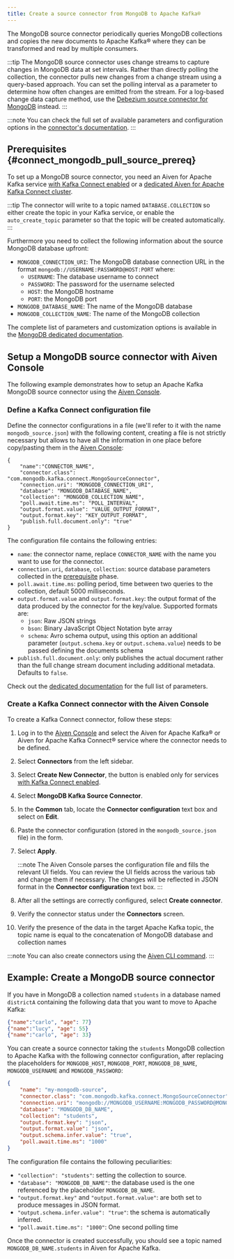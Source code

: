 ```yaml
---
title: Create a source connector from MongoDB to Apache Kafka®
---
```


The MongoDB source connector periodically queries MongoDB collections
and copies the new documents to Apache Kafka® where they can be
transformed and read by multiple consumers.

:::tip
The MongoDB source connector uses change streams to capture changes in
MongoDB data at set intervals. Rather than directly polling the
collection, the connector pulls new changes from a change stream using a
query-based approach. You can set the polling interval as a parameter to
determine how often changes are emitted from the stream. For a log-based
change data capture method, use the [Debezium source connector for
MongoDB](https://debezium.io/documentation/reference/stable/connectors/mongodb.html)
instead.
:::

:::note
You can check the full set of available parameters and configuration
options in the [connector's
documentation](https://docs.mongodb.com/kafka-connector/current/).
:::

## Prerequisites {#connect_mongodb_pull_source_prereq}

To set up a MongoDB source connector, you need an Aiven for Apache Kafka
service [with Kafka Connect enabled](enable-connect) or a
[dedicated Aiven for Apache Kafka Connect cluster](/docs/products/kafka/kafka-connect/get-started#apache_kafka_connect_dedicated_cluster).

:::tip
The connector will write to a topic named `DATABASE.COLLECTION` so
either create the topic in your Kafka service, or enable the
`auto_create_topic` parameter so that the topic will be created
automatically.
:::

Furthermore you need to collect the following information about the
source MongoDB database upfront:

-   `MONGODB_CONNECTION_URI`: The MongoDB database connection URL in the
    format `mongodb://USERNAME:PASSWORD@HOST:PORT` where:
    -   `USERNAME`: The database username to connect
    -   `PASSWORD`: The password for the username selected
    -   `HOST`: the MongoDB hostname
    -   `PORT`: the MongoDB port
-   `MONGODB_DATABASE_NAME`: The name of the MongoDB database
-   `MONGODB_COLLECTION_NAME`: The name of the MongoDB collection

The complete list of parameters and customization options is available
in the [MongoDB dedicated
documentation](https://docs.mongodb.com/kafka-connector/current/).

## Setup a MongoDB source connector with Aiven Console

The following example demonstrates how to setup an Apache Kafka MongoDB
source connector using the [Aiven Console](https://console.aiven.io/).

### Define a Kafka Connect configuration file

Define the connector configurations in a file (we'll refer to it with
the name `mongodb_source.json`) with the following content, creating a
file is not strictly necessary but allows to have all the information in
one place before copy/pasting them in the [Aiven
Console](https://console.aiven.io/):

```
{
    "name":"CONNECTOR_NAME",
    "connector.class": "com.mongodb.kafka.connect.MongoSourceConnector",
    "connection.uri": "MONGODB_CONNECTION_URI",
    "database": "MONGODB_DATABASE_NAME",
    "collection": "MONGODB_COLLECTION_NAME",
    "poll.await.time.ms": "POLL_INTERVAL",
    "output.format.value": "VALUE_OUTPUT_FORMAT",
    "output.format.key": "KEY_OUTPUT_FORMAT",
    "publish.full.document.only": "true"
}
```

The configuration file contains the following entries:

-   `name`: the connector name, replace `CONNECTOR_NAME` with the name
    you want to use for the connector.
-   `connection.uri`, `database`, `collection`: source database
    parameters collected in the
    [prerequisite](/docs/products/kafka/kafka-connect/howto/mongodb-poll-source-connector#connect_mongodb_pull_source_prereq) phase.
-   `poll.await.time.ms`: polling period, time between two queries to
    the collection, default 5000 milliseconds.
-   `output.format.value` and `output.format.key`: the output format of
    the data produced by the connector for the key/value. Supported
    formats are:
    -   `json`: Raw JSON strings
    -   `bson`: Binary JavaScript Object Notation byte array
    -   `schema`: Avro schema output, using this option an additional
        parameter (`output.schema.key` or `output.schema.value`) needs
        to be passed defining the documents schema
-   `publish.full.document.only`: only publishes the actual document
    rather than the full change stream document including additional
    metadata. Defaults to `false`.

Check out the [dedicated
documentation](https://docs.mongodb.com/kafka-connector/current/) for
the full list of parameters.

### Create a Kafka Connect connector with the Aiven Console

To create a Kafka Connect connector, follow these steps:

1.  Log in to the [Aiven Console](https://console.aiven.io/) and select
    the Aiven for Apache Kafka® or Aiven for Apache Kafka Connect®
    service where the connector needs to be defined.

2.  Select **Connectors** from the left sidebar.

3.  Select **Create New Connector**, the button is enabled only for
    services
    [with Kafka Connect enabled](enable-connect).

4.  Select **MongoDB Kafka Source Connector**.

5.  In the **Common** tab, locate the **Connector configuration** text
    box and select on **Edit**.

6.  Paste the connector configuration (stored in the
    `mongodb_source.json` file) in the form.

7.  Select **Apply**.

    :::note
    The Aiven Console parses the configuration file and fills the
    relevant UI fields. You can review the UI fields across the various
    tab and change them if necessary. The changes will be reflected in
    JSON format in the **Connector configuration** text box.
    :::

8.  After all the settings are correctly configured, select **Create
    connector**.

9.  Verify the connector status under the **Connectors** screen.

10. Verify the presence of the data in the target Apache Kafka topic,
    the topic name is equal to the concatenation of MongoDB database and
    collection names

:::note
You can also create connectors using the
[Aiven CLI command](/docs/tools/cli/service/connector#avn_service_connector_create).
:::

## Example: Create a MongoDB source connector

If you have in MongoDB a collection named `students` in a database named
`districtA` containing the following data that you want to move to
Apache Kafka:

``` json
{"name":"carlo", "age": 77}
{"name":"lucy", "age": 55}
{"name":"carlo", "age": 33}
```

You can create a source connector taking the `students` MongoDB
collection to Apache Kafka with the following connector configuration,
after replacing the placeholders for `MONGODB_HOST`, `MONGODB_PORT`,
`MONGODB_DB_NAME`, `MONGODB_USERNAME` and `MONGODB_PASSWORD`:

``` json
{
    "name": "my-mongodb-source",
    "connector.class": "com.mongodb.kafka.connect.MongoSourceConnector",
    "connection.uri": "mongodb://MONGODB_USERNAME:MONGODB_PASSWORD@MONGODB_HOST:MONGODB_PORT",
    "database": "MONGODB_DB_NAME",
    "collection": "students",
    "output.format.key": "json",
    "output.format.value": "json",
    "output.schema.infer.value": "true",
    "poll.await.time.ms": "1000"
}
```

The configuration file contains the following peculiarities:

-   `"collection": "students"`: setting the collection to source.
-   `"database": "MONGODB_DB_NAME"`: the database used is the one
    referenced by the placeholder `MONGODB_DB_NAME`.
-   `"output.format.key"` and `"output.format.value"`: are both set to
    produce messages in JSON format.
-   `"output.schema.infer.value": "true"`: the schema is automatically
    inferred.
-   `"poll.await.time.ms": "1000"`: One second polling time

Once the connector is created successfully, you should see a topic named
`MONGODB_DB_NAME.students` in Aiven for Apache Kafka.
